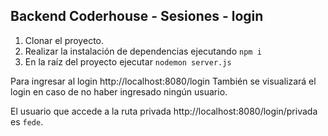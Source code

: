 ## Backend Coderhouse - Sesiones - login

 1. Clonar el proyecto.
 2. Realizar la instalación de dependencias ejecutando `npm i`
 4. En la raíz del proyecto ejecutar `nodemon server.js`

Para ingresar al login http://localhost:8080/login
También se visualizará el login en caso de no haber ingresado ningún usuario.

El usuario que accede a la ruta privada http://localhost:8080/login/privada es `fede`.